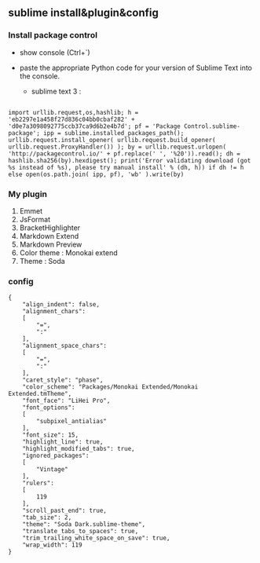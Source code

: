 ## sublime install&plugin&config

### Install package control

- show console (Ctrl+`)

- paste the appropriate Python code for your version of Sublime Text into the console.
    - sublime text 3 :

```shell

import urllib.request,os,hashlib; h = 'eb2297e1a458f27d836c04bb0cbaf282' + 'd0e7a3098092775ccb37ca9d6b2e4b7d'; pf = 'Package Control.sublime-package'; ipp = sublime.installed_packages_path(); urllib.request.install_opener( urllib.request.build_opener( urllib.request.ProxyHandler()) ); by = urllib.request.urlopen( 'http://packagecontrol.io/' + pf.replace(' ', '%20')).read(); dh = hashlib.sha256(by).hexdigest(); print('Error validating download (got %s instead of %s), please try manual install' % (dh, h)) if dh != h else open(os.path.join( ipp, pf), 'wb' ).write(by)
```

### My plugin

1. Emmet
2. JsFormat
3. BracketHighlighter
4. Markdown Extend
5. Markdown Preview
6. Color theme : Monokai extend
7. Theme : Soda

### config

```
{
    "align_indent": false,
    "alignment_chars":
    [
        "=",
        ":"
    ],
    "alignment_space_chars":
    [
        "=",
        ":"
    ],
    "caret_style": "phase",
    "color_scheme": "Packages/Monokai Extended/Monokai Extended.tmTheme",
    "font_face": "LiHei Pro",
    "font_options":
    [
        "subpixel_antialias"
    ],
    "font_size": 15,
    "highlight_line": true,
    "highlight_modified_tabs": true,
    "ignored_packages":
    [
        "Vintage"
    ],
    "rulers":
    [
        119
    ],
    "scroll_past_end": true,
    "tab_size": 2,
    "theme": "Soda Dark.sublime-theme",
    "translate_tabs_to_spaces": true,
    "trim_trailing_white_space_on_save": true,
    "wrap_width": 119
}


```




